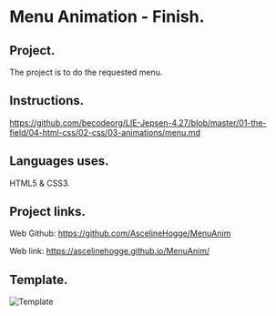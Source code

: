 # Menu Animation - Finish.

## Project.
The project is to do the requested menu.

## Instructions.
https://github.com/becodeorg/LIE-Jepsen-4.27/blob/master/01-the-field/04-html-css/02-css/03-animations/menu.md

## Languages uses.
HTML5 & CSS3.

## Project links.
Web Github: https://github.com/AscelineHogge/MenuAnim

Web link: https://ascelinehogge.github.io/MenuAnim/

## Template.
![Template](https://raw.githubusercontent.com/becodeorg/LIE-Jepsen-4.27/master/01-the-field/04-html-css/02-css/03-animations/assets/menu.gif?token=ASFA574WV4GH26VZ4A3TCBLAB7RG6)